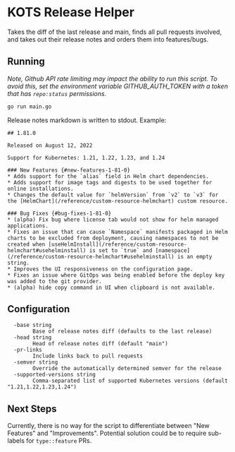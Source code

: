 # KOTS Release Helper

Takes the diff of the last release and main, finds all pull requests involved, and takes out their release notes and orders them into features/bugs.

## Running

*Note, Github API rate limiting may impact the ability to run this script.
To avoid this, set the environment variable GITHUB_AUTH_TOKEN with a token that has `repo:status` permissions.*

```sh
go run main.go
```

Release notes markdown is written to stdout. Example:

```
## 1.81.0

Released on August 12, 2022

Support for Kubernetes: 1.21, 1.22, 1.23, and 1.24

### New Features {#new-features-1-81-0}
* Adds support for the `alias` field in Helm chart dependencies.
* Adds support for image tags and digests to be used together for online installations.
* Changes the default value for `helmVersion` from `v2` to `v3` for the [HelmChart](/reference/custom-resource-helmchart) custom resource.

### Bug Fixes {#bug-fixes-1-81-0}
* (alpha) Fix bug where license tab would not show for helm managed applications.
* Fixes an issue that can cause `Namespace` manifests packaged in Helm charts to be excluded from deployment, causing namespaces to not be created when [useHelmInstall](/reference/custom-resource-helmchart#usehelminstall) is set to `true` and [namespace](/reference/custom-resource-helmchart#usehelminstall) is an empty string.
* Improves the UI responsiveness on the configuration page.
* Fixes an issue where GitOps was being enabled before the deploy key was added to the git provider.
* (alpha) hide copy command in UI when clipboard is not available.
```

## Configuration

```
  -base string
        Base of release notes diff (defaults to the last release)
  -head string
        Head of release notes diff (default "main")
  -pr-links
        Include links back to pull requests
  -semver string
        Override the automatically determined semver for the release
  -supported-versions string
        Comma-separated list of supported Kubernetes versions (default "1.21,1.22,1.23,1.24")
```

## Next Steps

Currently, there is no way for the script to differentiate between "New Features" and "Improvements". Potential solution could be to require sub-labels for `type::feature` PRs.
